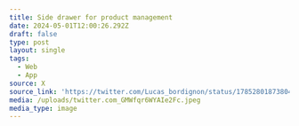 ```yaml
---
title: Side drawer for product management
date: 2024-05-01T12:00:26.292Z
draft: false
type: post
layout: single
tags:
  - Web
  - App
source: X
source_link: 'https://twitter.com/Lucas_bordignon/status/1785280187380424958/photo/1'
media: /uploads/twitter.com_GMWfqr6WYAIe2Fc.jpeg
media_type: image
---
```



